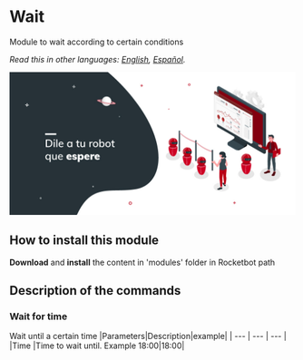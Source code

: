 # Wait
  
Module to wait according to certain conditions  

*Read this in other languages: [English](Manual_Wait.md), [Español](Manual_Wait.es.md).*
  
![banner](imgs/Banner_Wait.png)
## How to install this module
  
__Download__ and __install__ the content in 'modules' folder in Rocketbot path  



## Description of the commands

### Wait for time
  
Wait until a certain time 
|Parameters|Description|example|
| --- | --- | --- |
|Time  |Time to wait until. Example 18:00|18:00|
